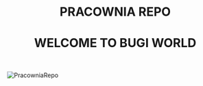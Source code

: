 <h1 align="center">PRACOWNIA REPO</h1>
<h1 align="center">WELCOME TO BUGI WORLD</h1>


<BR>
<p align="left"> <img src="https://komarev.com/ghpvc/?username=PracowniaRepo&label=Profile%20views&color=0e75b6&style=flat" alt="PracowniaRepo" /> </p>
